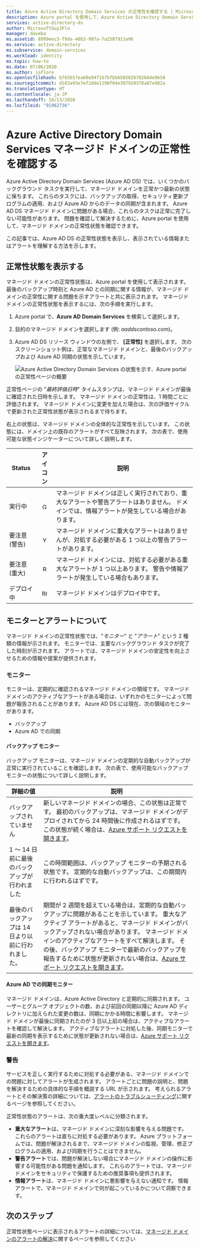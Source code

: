 ```yaml
---
title: Azure Active Directory Domain Services の正常性を確認する | Microsoft Docs
description: Azure portal を使用して、Azure Active Directory Domain Services (Azure AD DS) マネージド ドメインの正常性を確認し、ステータス メッセージについて理解する方法を学習します。
services: active-directory-ds
author: MicrosoftGuyJFlo
manager: daveba
ms.assetid: 8999eec3-f9da-40b3-997a-7a2587911e96
ms.service: active-directory
ms.subservice: domain-services
ms.workload: identity
ms.topic: how-to
ms.date: 07/06/2020
ms.author: joflore
ms.openlocfilehash: bf65657ea60e94f167bfbb6585026702b64e9658
ms.sourcegitcommit: d103a93e7ef2dde1298f04e307920378a87e982a
ms.translationtype: HT
ms.contentlocale: ja-JP
ms.lasthandoff: 10/13/2020
ms.locfileid: "91962736"
---
```

# <a name="check-the-health-of-an-azure-active-directory-domain-services-managed-domain"></a>Azure Active Directory Domain Services マネージド ドメインの正常性を確認する

Azure Active Directory Domain Services (Azure AD DS) では、いくつかのバックグラウンド タスクを実行して、マネージド ドメインを正常かつ最新の状態に保ちます。 これらのタスクには、バックアップの取得、セキュリティ更新プログラムの適用、および Azure AD からのデータの同期が含まれます。 Azure AD DS マネージド ドメインに問題がある場合、これらのタスクは正常に完了しない可能性があります。 問題を確認して解決するために、Azure portal を使用して、マネージド ドメインの正常性状態を確認できます。

この記事では、Azure AD DS の正常性状態を表示し、表示されている情報またはアラートを理解する方法を示します。

## <a name="view-the-health-status"></a>正常性状態を表示する

マネージド ドメインの正常性状態は、Azure portal を使用して表示されます。 最後のバックアップ時刻と Azure AD との同期に関する情報が、マネージド ドメインの正常性に関する問題を示すアラートと共に表示されます。 マネージド ドメインの正常性状態を表示するには、次の手順を実行します。

1. Azure portal で、**Azure AD Domain Services** を検索して選択します。
1. 目的のマネージド ドメインを選択します (例: *aaddscontoso.com*)。
1. Azure AD DS リソース ウィンドウの左側で、 **[正常性]** を選択します。 次のスクリーンショット例は、正常なマネージド ドメインと、最後のバックアップおよび Azure AD 同期の状態を示しています。

    ![Azure Active Directory Domain Services の状態を示す、Azure portal の正常性ページの概要](./media/check-health/health-page.png)

正常性ページの "*最終評価日時*" タイムスタンプは、マネージド ドメインが最後に確認された日時を示します。 マネージド ドメインの正常性は、1 時間ごとに評価されます。 マネージド ドメインに変更を加えた場合は、次の評価サイクルで更新された正常性状態が表示されるまで待ちます。

右上の状態は、マネージド ドメインの全体的な正常性を示しています。 この状態には、ドメイン上の既存のアラートがすべて反映されます。 次の表で、使用可能な状態インジケーターについて詳しく説明します。

| Status | アイコン | 説明 |
| --- | :----: | --- |
| 実行中 | <img src= "./media/active-directory-domain-services-alerts/running-icon.png" width = "15" alt="Green check mark for running"> | マネージド ドメインは正しく実行されており、重大なアラートや警告アラートはありません。 ドメインでは、情報アラートが発生している場合があります。 |
| 要注意 (警告) | <img src= "./media/active-directory-domain-services-alerts/warning-icon.png" width = "15" alt="Yellow exclamation mark for warning"> | マネージド ドメインに重大なアラートはありませんが、対処する必要がある 1 つ以上の警告アラートがあります。 |
| 要注意 (重大) | <img src= "./media/active-directory-domain-services-alerts/critical-icon.png" width = "15" alt="Red exclamation mark for critical"> | マネージド ドメインには、対処する必要がある重大なアラートが 1 つ以上あります。 警告や情報アラートが発生している場合もあります。 |
| デプロイ中 | <img src= "./media/active-directory-domain-services-alerts/deploying-icon.png" width = "15" alt="Blue circular arrows for deploying"> | マネージド ドメインはデプロイ中です。 |

## <a name="understand-monitors-and-alerts"></a>モニターとアラートについて

マネージド ドメインの正常性状態では、"*モニター*" と "*アラート*" という 2 種類の情報が示されます。 モニターでは、主要なバックグラウンド タスクが完了した時刻が示されます。 アラートでは、マネージド ドメインの安定性を向上させるための情報や提案が提供されます。

### <a name="monitors"></a>モニター

モニターは、定期的に確認されるマネージド ドメインの領域です。 マネージド ドメインのアクティブなアラートがある場合は、いずれかのモニターによって問題が報告されることがあります。 Azure AD DS には現在、次の領域のモニターがあります。

* バックアップ
* Azure AD での同期

#### <a name="backup-monitor"></a>バックアップ モニター

バックアップ モニターは、マネージド ドメインの定期的な自動バックアップが正常に実行されていることを確認します。 次の表で、使用可能なバックアップ モニターの状態について詳しく説明します。

| 詳細の値 | 説明 |
| --- | --- |
| バックアップされていません | 新しいマネージド ドメインの場合、この状態は正常です。 最初のバックアップは、マネージド ドメインがデプロイされてから 24 時間後に作成されるはずです。 この状態が続く場合は、[Azure サポート リクエストを開きます][azure-support]。 |
| 1 ～ 14 日前に最後のバックアップが行われました | この時間範囲は、バックアップ モニターの予期される状態です。 定期的な自動バックアップは、この期間内に行われるはずです。 |
| 最後のバックアップは 14 日より以前に行われました。 | 期間が 2 週間を超えている場合は、定期的な自動バックアップに問題があることを示しています。 重大なアクティブ アラートがあると、マネージド ドメインがバックアップされない場合があります。 マネージド ドメインのアクティブなアラートをすべて解決します。 その後、バックアップ モニターで最新のバックアップを報告するために状態が更新されない場合は、[Azure サポート リクエストを開きます][azure-support]。 |

#### <a name="synchronization-with-azure-ad-monitor"></a>Azure AD での同期モニター

マネージド ドメインは、Azure Active Directory と定期的に同期されます。 ユーザーとグループ オブジェクトの数、および前回の同期以降に Azure AD ディレクトリに加えられた変更の数は、同期にかかる時間に影響します。 マネージド ドメインが最後に同期されたのが 3 日以上前の場合は、アクティブなアラートを確認して解決します。 アクティブなアラートに対処した後、同期モニターで最新の同期を表示するために状態が更新されない場合は、[Azure サポート リクエストを開きます][azure-support]。

### <a name="alerts"></a>警告

サービスを正しく実行するために対処する必要がある、マネージド ドメインでの問題に対してアラートが生成されます。 アラートごとに問題の説明と、問題を解決するための具体的な手順を概説する URL が示されます。 考えられるアラートとその解決策の詳細については、[アラートのトラブルシューティング](troubleshoot-alerts.md)に関するページを参照してください。

正常性状態のアラートは、次の重大度レベルに分類されます。

 * **重大なアラート**は、マネージド ドメインに深刻な影響を与える問題です。 これらのアラートは直ちに対処する必要があります。 Azure プラットフォームでは、問題が解決されるまで、マネージド ドメインの監視、管理、修正プログラムの適用、および同期を行うことはできません。
 * **警告アラート**では、問題が解決しない場合にマネージド ドメインの操作に影響する可能性がある問題を通知します。 これらのアラートでは、マネージド ドメインをセキュリティで保護するための推奨事項も提供されます。
 * **情報アラート**は、マネージド ドメインに悪影響を与えない通知です。 情報アラートで、マネージド ドメインで何が起こっているかについて洞察できます。

## <a name="next-steps"></a>次のステップ

正常性状態ページに表示されるアラートの詳細については、[マネージド ドメインのアラートの解決][troubleshoot-alerts]に関するページを参照してください

<!-- INTERNAL LINKS -->
[azure-support]: ../active-directory/fundamentals/active-directory-troubleshooting-support-howto.md
[troubleshoot-alerts]: troubleshoot-alerts.md
